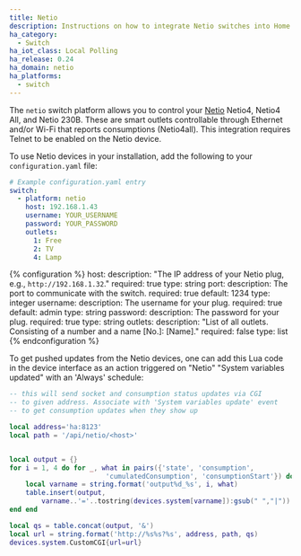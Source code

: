 ```yaml
---
title: Netio
description: Instructions on how to integrate Netio switches into Home Assistant.
ha_category:
  - Switch
ha_iot_class: Local Polling
ha_release: 0.24
ha_domain: netio
ha_platforms:
  - switch
---
```


The `netio` switch platform allows you to control your [Netio](https://www.netio-products.com/en/overview/) Netio4, Netio4 All, and Netio 230B. These are smart outlets controllable through Ethernet and/or Wi-Fi that reports consumptions (Netio4all).  This integration requires Telnet to be enabled on the Netio device.

To use Netio devices in your installation, add the following to your `configuration.yaml` file:

```yaml
# Example configuration.yaml entry
switch:
  - platform: netio
    host: 192.168.1.43
    username: YOUR_USERNAME
    password: YOUR_PASSWORD
    outlets:
      1: Free
      2: TV
      4: Lamp
```

{% configuration %}
host:
  description: "The IP address of your Netio plug, e.g., `http://192.168.1.32`."
  required: true
  type: string
port:
  description: The port to communicate with the switch.
  required: true
  default: 1234
  type: integer
username:
  description: The username for your plug.
  required: true
  default: admin
  type: string
password:
  description: The password for your plug.
  required: true
  type: string
outlets:
  description: "List of all outlets. Consisting of a number and a name [No.]: [Name]."
  required: false
  type: list
{% endconfiguration %}

To get pushed updates from the Netio devices, one can add this Lua code in the device interface as an action triggered on "Netio" "System variables updated" with an 'Always' schedule:

```lua
-- this will send socket and consumption status updates via CGI
-- to given address. Associate with 'System variables update' event
-- to get consumption updates when they show up

local address='ha:8123'
local path = '/api/netio/<host>'


local output = {}
for i = 1, 4 do for _, what in pairs({'state', 'consumption',
                        'cumulatedConsumption', 'consumptionStart'}) do
    local varname = string.format('output%d_%s', i, what)
    table.insert(output,
        varname..'='..tostring(devices.system[varname]):gsub(" ","|"))
end end

local qs = table.concat(output, '&')
local url = string.format('http://%s%s?%s', address, path, qs)
devices.system.CustomCGI{url=url}
```
